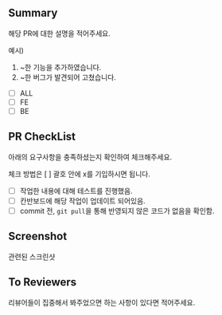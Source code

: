 ## Summary
해당 PR에 대한 설명을 적어주세요.

예시) 
1. ~한 기능을 추가하였습니다.
2. ~한 버그가 발견되어 고쳤습니다.

- [ ] ALL
- [ ] FE
- [ ] BE

## PR CheckList
아래의 요구사항을 충족하셨는지 확인하여 체크해주세요.

체크 방법은 [ ] 괄호 안에 x를 기입하시면 됩니다.

- [ ] 작업한 내용에 대해 테스트를 진행했음.
- [ ] 칸반보드에 해당 작업이 업데이트 되어있음.
- [ ] commit 전, `git pull`을 통해 반영되지 않은 코드가 없음을 확인함.

## Screenshot
관련된 스크린샷

## To Reviewers
리뷰어들이 집중해서 봐주었으면 하는 사항이 있다면 적어주세요.